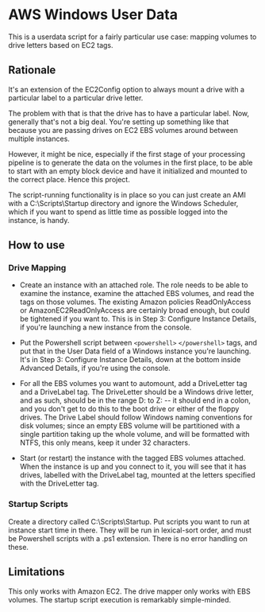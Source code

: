 # AWS Windows User Data

This is a userdata script for a fairly particular use case: mapping
volumes to drive letters based on EC2 tags.

## Rationale

It's an extension of the EC2Config option to always mount a drive with a
particular label to a particular drive letter.

The problem with that is that the drive has to have a particular label.
Now, generally that's not a big deal.  You're setting up something like
that because you are passing drives on EC2 EBS volumes around between
multiple instances.

However, it might be nice, especially if the first stage of your
processing pipeline is to generate the data on the volumes in the first
place, to be able to start with an empty block device and have it
initialized and mounted to the correct place.  Hence this project.

The script-running functionality is in place so you can just create an
AMI with a C:\Scripts\Startup directory and ignore the Windows
Scheduler, which if you want to spend as little time as possible logged
into the instance, is handy.

## How to use

### Drive Mapping

* Create an instance with an attached role.  The role needs to be able
  to examine the instance, examine the attached EBS volumes, and read
  the tags on those volumes.  The existing Amazon policies
  ReadOnlyAccess or AmazonEC2ReadOnlyAccess are certainly broad enough,
  but could be tightened if you want to.  This is in Step 3: Configure
  Instance Details, if you're launching a new instance from the console.

* Put the Powershell script between `<powershell>` `</powershell>` tags,
  and put that in the User Data field of a Windows instance you're
  launching.  It's in Step 3: Configure Instance Details, down at the
  bottom inside Advanced Details, if you're using the console.

* For all the EBS volumes you want to automount, add a DriveLetter tag
  and a DriveLabel tag.  The DriveLetter should be a Windows drive
  letter, and as such, should be in the range D: to Z: -- it should end
  in a colon, and you don't get to do this to the boot drive or either
  of the floppy drives.  The Drive Label should follow Windows naming
  conventions for disk volumes; since an empty EBS volume will be
  partitioned with a single partition taking up the whole volume, and
  will be formatted with NTFS, this only means, keep it under 32
  characters.

* Start (or restart) the instance with the tagged EBS volumes attached.
  When the instance is up and you connect to it, you will see that it
  has drives, labelled with the DriveLabel tag, mounted at the letters
  specified with the DriveLetter tag.

### Startup Scripts

Create a directory called C:\Scripts\Startup.  Put scripts you want to
run at instance start time in there.  They will be run in lexical-sort
order, and must be Powershell scripts with a .ps1 extension.  There is
no error handling on these.

## Limitations

This only works with Amazon EC2.  The drive mapper only works with EBS
volumes.  The startup script execution is remarkably simple-minded.
